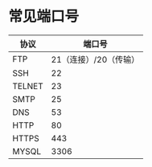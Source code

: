 # 常见端口号

| 协议   | 端口号              |
| ------ | ------------------ |
| FTP    | 21（连接）/20（传输）|
| SSH    | 22                 |
| TELNET | 23                 |
| SMTP   | 25                 |
| DNS    | 53                 |
| HTTP   | 80                 |
| HTTPS  | 443                |
| MYSQL  | 3306               |
